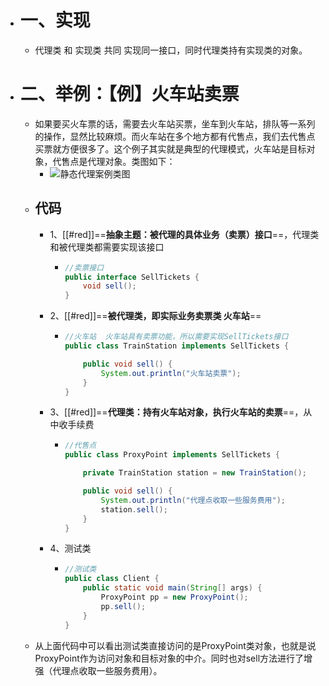 - # 一、实现
	- 代理类 和 实现类  共同 实现同一接口，同时代理类持有实现类的对象。
- # 二、举例：【例】火车站卖票
	- 如果要买火车票的话，需要去火车站买票，坐车到火车站，排队等一系列的操作，显然比较麻烦。而火车站在多个地方都有代售点，我们去代售点买票就方便很多了。这个例子其实就是典型的代理模式，火车站是目标对象，代售点是代理对象。类图如下：
		- ![静态代理案例类图](https://www.panziye.com/wp-content/uploads/2022/06/2022060301584267.png)
	- ## 代码
		- 1、[[#red]]==**抽象主题：被代理的具体业务（卖票）接口**==，代理类和被代理类都需要实现该接口
			- ```java
			  //卖票接口
			  public interface SellTickets {
			      void sell();
			  }
			  ```
		- 2、[[#red]]==**被代理类，即实际业务卖票类 火车站**==
			- ```java
			  //火车站  火车站具有卖票功能，所以需要实现SellTickets接口
			  public class TrainStation implements SellTickets {
			  
			      public void sell() {
			          System.out.println("火车站卖票");
			      }
			  }
			  ```
		- 3、[[#red]]==**代理类：持有火车站对象，执行火车站的卖票**==，从中收手续费
			- ```java
			  //代售点
			  public class ProxyPoint implements SellTickets {
			  
			      private TrainStation station = new TrainStation();
			  
			      public void sell() {
			          System.out.println("代理点收取一些服务费用");
			          station.sell();
			      }
			  }
			  ```
		- 4、测试类
			- ```java
			  //测试类
			  public class Client {
			      public static void main(String[] args) {
			          ProxyPoint pp = new ProxyPoint();
			          pp.sell();
			      }
			  }
			  ```
	- 从上面代码中可以看出测试类直接访问的是ProxyPoint类对象，也就是说ProxyPoint作为访问对象和目标对象的中介。同时也对sell方法进行了增强（代理点收取一些服务费用）。